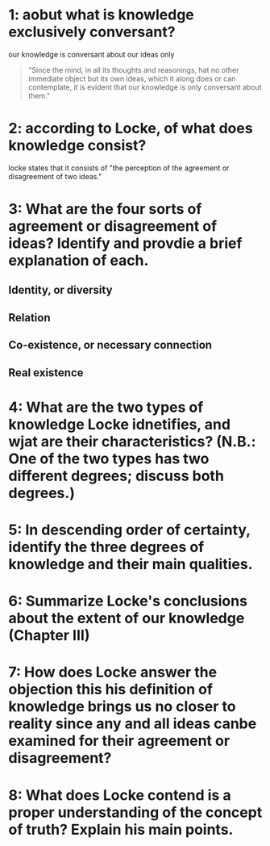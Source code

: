 # 1: aobut what is knowledge exclusively conversant?

our knowledge is conversant about our ideas only
> "Since the mind, in all its thoughts and reasonings, hat no other immediate object but its own ideas, which it along does or can contemplate, it is evident that our knowledge is only conversant about them."

# 2: according to Locke, of what does knowledge consist?

locke states that it consists of "the perception of the agreement or disagreement of two ideas."

# 3: What are the four sorts of agreement or disagreement of ideas? Identify and provdie a brief explanation of each.

## Identity, or diversity

## Relation

## Co-existence, or necessary connection

## Real existence
# 4: What are the two types of knowledge Locke idnetifies, and wjat are their characteristics? (N.B.: One of the two types has two different degrees; discuss both degrees.)



# 5: In descending order of certainty, identify the three degrees of knowledge and their main qualities.

# 6: Summarize Locke's conclusions about the extent of our knowledge (Chapter III)

# 7: How does Locke answer the objection this his definition of knowledge brings us no closer to reality since any and all ideas canbe examined for their agreement or disagreement?

# 8: What does Locke contend is a proper understanding of the concept of truth? Explain his main points.

